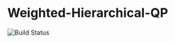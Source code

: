 # Weighted-Hierarchical-QP

![Build Status](https://github.com/gianluca-garofalo/Weighted-Hierarchical-QP/actions/workflows/cmake-single-platform.yml/badge.svg)
